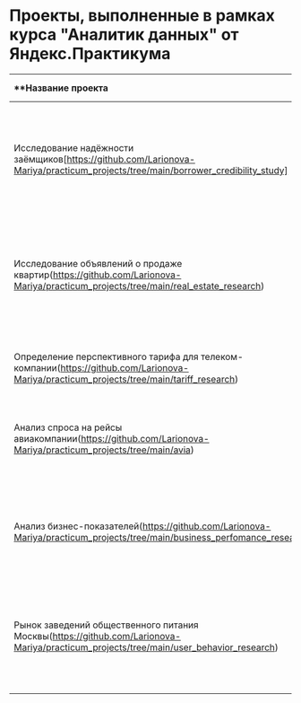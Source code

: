 # Проекты, выполненные в рамках курса "Аналитик данных" от Яндекс.Практикума
|**Название проекта                 |Описание           |Используемые библиотеки**|
|:----------------------------------|:------------------|:------------------------|
|Исследование надёжности заёмщиков[https://github.com/Larionova-Mariya/practicum_projects/tree/main/borrower_credibility_study]|Определение вляния семейного положения, количества детей, уровня дохода и целей кредита на факт поашения кредита в срок|pandas|
|Исследование объявлений о продаже квартир(https://github.com/Larionova-Mariya/practicum_projects/tree/main/real_estate_research)|Определение параметров, влияющих на стоимость недвижимости в Санкт-Петербурге и соседних населённых пунктах|pandas, datetime, matplotlib.pyplot|
|Определение перспективного тарифа для телеком-компании(https://github.com/Larionova-Mariya/practicum_projects/tree/main/tariff_research)|Определение перспективного тарифа на основе анализа поведения пользователей|pandas, math, numpy, matplotlib.pyplot, scipy (stats), seaborn|
|Анализ спроса на рейсы авиакомпании(https://github.com/Larionova-Mariya/practicum_projects/tree/main/avia)|Анализ спрса на рейсы в города, где прохдят крупнейшие фестивали|pandas, matplotlib.pyplot|
|Анализ бизнес-показателей(https://github.com/Larionova-Mariya/practicum_projects/tree/main/business_perfomance_research)|Определение наиболее выгодных по соотношению цена-качество источников трафика и перспективных когорт клиентов|pandas, numpy, matplotlib.pyplot, seaborn|
|Рынок заведений общественного питания Москвы(https://github.com/Larionova-Mariya/practicum_projects/tree/main/user_behavior_research)|Исследование рынка общественного питания с целью открытия собственного заведения| |
| | | |
| | | |
| | | |